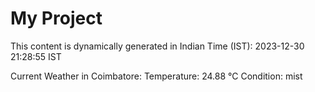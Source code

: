 # My Project

This content is dynamically generated in Indian Time (IST): 2023-12-30 21:28:55 IST


Current Weather in Coimbatore:
Temperature: 24.88 °C
Condition: mist
